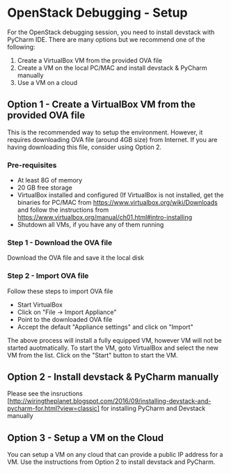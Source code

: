 # OpenStack Debugging - Setup

For the OpenStack debugging session, you need to install devstack with PyCharm IDE. There are many options but we recommend one of the following:

1. Create a VirtualBox VM from the provided OVA file
2. Create a VM on the local PC/MAC and install devstack & PyCharm manually
3. Use a VM on a cloud
 
## Option 1 - Create a VirtualBox VM from the provided OVA file
This is the recommended way to setup the environment. However, it requires downloading OVA file (around 4GB size) from Internet. If you are having downloading this file, consider using Option 2.

### Pre-requisites
* At least 8G of memory
* 20 GB free storage
* VirtualBox installed and configured (If VirtualBox is not installed, get the binaries for PC/MAC from https://www.virtualbox.org/wiki/Downloads and follow the instructions from https://www.virtualbox.org/manual/ch01.html#intro-installing
* Shutdown all VMs, if you have any of them running

### Step 1 - Download the OVA file
Download the OVA file and save it the local disk

### Step 2 - Import OVA file
Follow these steps to import OVA file
* Start VirtualBox
* Click on "File -> Import Appliance"
* Point to the downloaded OVA file
* Accept the default "Appliance settings" and click on "Import"

The above process will install a fully equipped VM, however VM will not be started auotmatically. 
To start the VM, goto VirtualBox and select the new VM from the list. Click on the "Start" button to start the VM.

## Option 2 - Install devstack & PyCharm manually
Please see the insructions [http://wiringtheplanet.blogspot.com/2016/09/installing-devstack-and-pycharm-for.html?view=classic] for installing PyCharm and Devstack manually

## Option 3 - Setup a VM on the Cloud
You can setup a VM on any cloud that can provide a public IP address for a VM. Use the instructions from Option 2 to install devstack and PyCharm.



